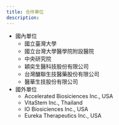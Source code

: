 ```yaml
---
title: 合作單位
description: 
---
```

- 國內單位
  - 國立臺灣大學
  - 國立台灣大學醫學院附設醫院
  - 中央研究院
  - 穎奕生醫科技股份有限公司
  - 台灣醣聯生技醫藥股份有限公司
  - 醫華生技股份有限公司
- 國外單位
  - Accelerated Biosiciences Inc., USA
  - VitaStem Inc., Thailand
  - IO Biosiciences Inc., USA
  - Eureka Therapeutics Inc., USA